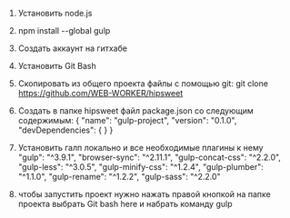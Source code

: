 1. Установить node.js
2. npm install --global gulp
3. Создать аккаунт на гитхабе
4. Установить Git Bash
5. Скопировать из общего проекта файлы с помощью git:
   git clone https://github.com/WEB-WORKER/hipsweet
6. Создать в папке hipsweet файл package.json со следующим содержимым:
{
  "name": "gulp-project",
  "version": "0.1.0",
  "devDependencies": {
   }
}
7. Установить галп локально и все необходимые плагины к нему
    "gulp": "^3.9.1",
    "browser-sync": "^2.11.1",
    "gulp-concat-css": "^2.2.0",
    "gulp-less": "^3.0.5",
    "gulp-minify-css": "^1.2.4",
    "gulp-plumber": "^1.1.0",
    "gulp-rename": "^1.2.2",
    "gulp-sass": "^2.2.0"
	
7. чтобы запустить проект нужно нажать правой кнопкой на папке проекта выбрать Git bash here
и набрать команду gulp





